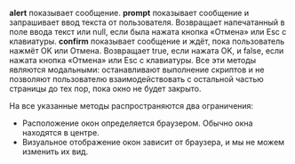 **alert**
показывает сообщение.
**prompt**
показывает сообщение и запрашивает ввод текста от пользователя. Возвращает напечатанный в поле ввода текст или null,
если была нажата кнопка «Отмена» или Esc с клавиатуры.
**confirm**
показывает сообщение и ждёт, пока пользователь нажмёт OK или Отмена. Возвращает true, если нажата OK, и false, если
нажата кнопка «Отмена» или Esc с клавиатуры.
Все эти методы являются модальными: останавливают выполнение скриптов и не позволяют пользователю взаимодействовать с
остальной частью страницы до тех пор, пока окно не будет закрыто.

На все указанные методы распространяются два ограничения:

* Расположение окон определяется браузером. Обычно окна находятся в центре.
* Визуальное отображение окон зависит от браузера, и мы не можем изменить их вид.
